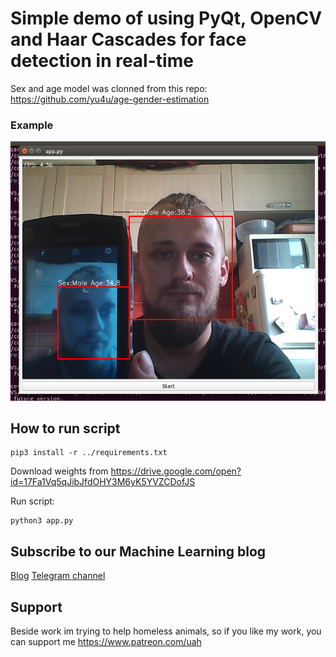 # Simple demo of using PyQt, OpenCV and Haar Cascades for face detection in real-time

Sex and age model was clonned from this repo: https://github.com/yu4u/age-gender-estimation

### Example
![Example](me.png)

## How to run script
```
pip3 install -r ../requirements.txt
```

Download weights from https://drive.google.com/open?id=17Fa1Vq5qJibJfdOHY3M6yK5YVZCDofJS

Run script:
```
python3 app.py
```

## Subscribe to our Machine Learning blog
[Blog](https://medium.com/machine-learning-world)
[Telegram channel](https://t.me/ml_world)

## Support 

Beside work im trying to help homeless animals, so if you like my work, you can support me https://www.patreon.com/uah

